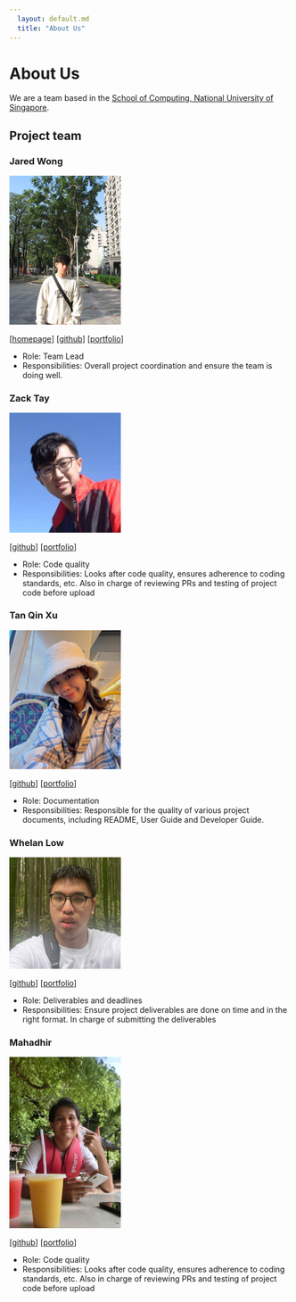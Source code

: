 ```yaml
---
  layout: default.md
  title: "About Us"
---
```


# About Us

We are a team based in the [School of Computing, National University of Singapore](http://www.comp.nus.edu.sg).

## Project team

### Jared Wong

<img src="images/jajared.png" width="200px">

[[homepage](https://jajared.vercel.app/)]
[[github](https://github.com/Jajared)]
[[portfolio](team/johndoe.md)]

* Role: Team Lead
* Responsibilities: Overall project coordination and ensure the team is doing well.
### Zack Tay

<img src="images/zacktay.png" width="200px">

[[github](http://github.com/Zack-Tay)] 
[[portfolio](team/johndoe.md)]

* Role: Code quality
* Responsibilities: Looks after code quality, ensures adherence to coding standards, etc. Also in charge of reviewing PRs and testing of project code before upload

### Tan Qin Xu

<img src="images/qinxu.png" width="200px">

[[github](http://github.com/qinxutan)] [[portfolio](team/johndoe.md)]

* Role: Documentation
* Responsibilities: Responsible for the quality of various project documents, including README, User Guide and Developer Guide.

### Whelan Low

<img src="images/whelan-low.png" width="200px">

[[github](http://github.com/whelan-low)]
[[portfolio](team/johndoe.md)]

* Role: Deliverables and deadlines
* Responsibilities: Ensure project deliverables are done on time and in the right format. In charge of submitting the deliverables

### Mahadhir

<img src="images/mahadhir247.png" width="200px">

[[github](http://github.com/mahadhir247)]
[[portfolio](team/johndoe.md)]

* Role: Code quality
* Responsibilities: Looks after code quality, ensures adherence to coding standards, etc. Also in charge of reviewing PRs and testing of project code before upload
